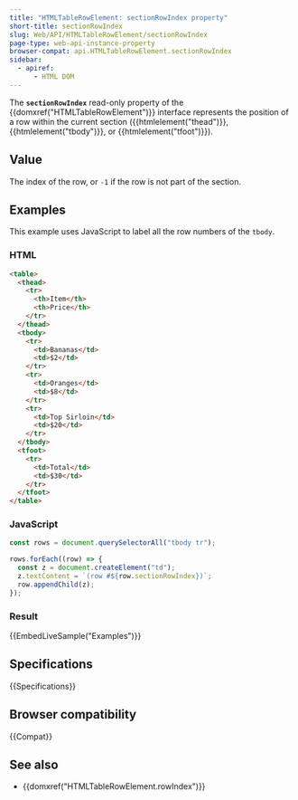 ```yaml
---
title: "HTMLTableRowElement: sectionRowIndex property"
short-title: sectionRowIndex
slug: Web/API/HTMLTableRowElement/sectionRowIndex
page-type: web-api-instance-property
browser-compat: api.HTMLTableRowElement.sectionRowIndex
sidebar:
  - apiref:
      - HTML DOM
---
```


The **`sectionRowIndex`** read-only property of the {{domxref("HTMLTableRowElement")}} interface
represents the position of a row within the current section ({{htmlelement("thead")}}, {{htmlelement("tbody")}}, or {{htmlelement("tfoot")}}).

## Value

The index of the row, or `-1` if the row is not part of the section.

## Examples

This example uses JavaScript to label all the row numbers of the `tbody`.

### HTML

```html
<table>
  <thead>
    <tr>
      <th>Item</th>
      <th>Price</th>
    </tr>
  </thead>
  <tbody>
    <tr>
      <td>Bananas</td>
      <td>$2</td>
    </tr>
    <tr>
      <td>Oranges</td>
      <td>$8</td>
    </tr>
    <tr>
      <td>Top Sirloin</td>
      <td>$20</td>
    </tr>
  </tbody>
  <tfoot>
    <tr>
      <td>Total</td>
      <td>$30</td>
    </tr>
  </tfoot>
</table>
```

### JavaScript

```js
const rows = document.querySelectorAll("tbody tr");

rows.forEach((row) => {
  const z = document.createElement("td");
  z.textContent = `(row #${row.sectionRowIndex})`;
  row.appendChild(z);
});
```

### Result

{{EmbedLiveSample("Examples")}}

## Specifications

{{Specifications}}

## Browser compatibility

{{Compat}}

## See also

- {{domxref("HTMLTableRowElement.rowIndex")}}
